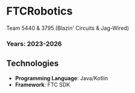 # FTCRobotics
Team 5440 &amp; 3795 (Blazin' Circuits &amp; Jag-Wired)

<h3>Years: 2023-2026</h3>

## Technologies
- **Programming Language**: Java/Kotlin
- **Framework**: FTC SDK


